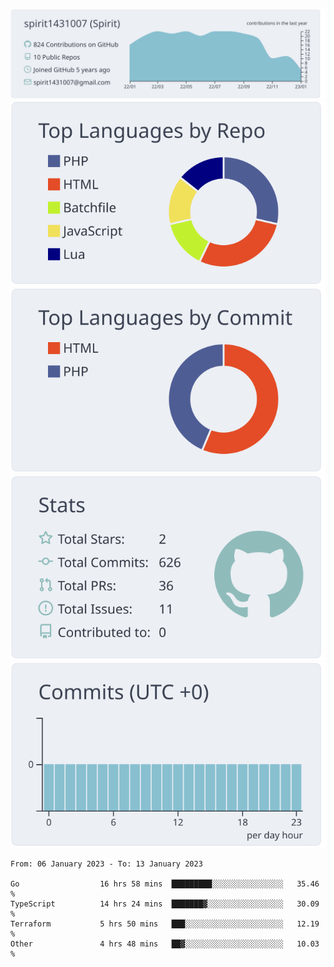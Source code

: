 [![](https://raw.githubusercontent.com/spirit1431007/spirit1431007/master/profile-summary-card-output/nord_bright/0-profile-details.svg)](https://git.io/spiritx)
[![](https://raw.githubusercontent.com/spirit1431007/spirit1431007/master/profile-summary-card-output/nord_bright/1-repos-per-language.svg)](https://git.io/spiritx) [![](https://raw.githubusercontent.com/spirit1431007/spirit1431007/master/profile-summary-card-output/nord_bright/2-most-commit-language.svg)](https://git.io/spiritx)
[![](https://raw.githubusercontent.com/spirit1431007/spirit1431007/master/profile-summary-card-output/nord_bright/3-stats.svg)](https://git.io/spiritx) [![](https://raw.githubusercontent.com/spirit1431007/spirit1431007/master/profile-summary-card-output/nord_bright/4-productive-time.svg)](https://git.io/spiritx)

<!--START_SECTION:waka-->

```text
From: 06 January 2023 - To: 13 January 2023

Go                  16 hrs 58 mins  █████████░░░░░░░░░░░░░░░░   35.46 %
TypeScript          14 hrs 24 mins  ███████▓░░░░░░░░░░░░░░░░░   30.09 %
Terraform           5 hrs 50 mins   ███░░░░░░░░░░░░░░░░░░░░░░   12.19 %
Other               4 hrs 48 mins   ██▓░░░░░░░░░░░░░░░░░░░░░░   10.03 %
```

<!--END_SECTION:waka-->
